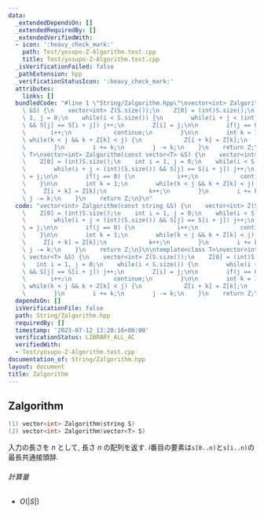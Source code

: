 ```yaml
---
data:
  _extendedDependsOn: []
  _extendedRequiredBy: []
  _extendedVerifiedWith:
  - icon: ':heavy_check_mark:'
    path: Test/yosupo-Z-Algorithm.test.cpp
    title: Test/yosupo-Z-Algorithm.test.cpp
  _isVerificationFailed: false
  _pathExtension: hpp
  _verificationStatusIcon: ':heavy_check_mark:'
  attributes:
    links: []
  bundledCode: "#line 1 \"String/Zalgorithm.hpp\"\nvector<int> Zalgorithm(const string\
    \ &S) {\n    vector<int> Z(S.size());\n    Z[0] = (int)S.size();\n    int i =\
    \ 1, j = 0;\n    while(i < S.size()) {\n        while(i + j < (int)(S.size())\
    \ && S[j] == S[i + j]) j++;\n        Z[i] = j;\n\n        if(j == 0) {\n     \
    \       i++;\n            continue;\n        }\n\n        int k = 1;\n       \
    \ while(k < j && k + Z[k] < j) {\n            Z[i + k] = Z[k];\n            k++;\n\
    \        }\n        i += k;\n        j -= k;\n    }\n    return Z;\n}\n\ntemplate<class\
    \ T>\nvector<int> Zalgorithm(const vector<T> &S) {\n    vector<int> Z(S.size());\n\
    \    Z[0] = (int)S.size();\n    int i = 1, j = 0;\n    while(i < S.size()) {\n\
    \        while(i + j < (int)(S.size()) && S[j] == S[i + j]) j++;\n        Z[i]\
    \ = j;\n\n        if(j == 0) {\n            i++;\n            continue;\n    \
    \    }\n\n        int k = 1;\n        while(k < j && k + Z[k] < j) {\n       \
    \     Z[i + k] = Z[k];\n            k++;\n        }\n        i += k;\n       \
    \ j -= k;\n    }\n    return Z;\n}\n"
  code: "vector<int> Zalgorithm(const string &S) {\n    vector<int> Z(S.size());\n\
    \    Z[0] = (int)S.size();\n    int i = 1, j = 0;\n    while(i < S.size()) {\n\
    \        while(i + j < (int)(S.size()) && S[j] == S[i + j]) j++;\n        Z[i]\
    \ = j;\n\n        if(j == 0) {\n            i++;\n            continue;\n    \
    \    }\n\n        int k = 1;\n        while(k < j && k + Z[k] < j) {\n       \
    \     Z[i + k] = Z[k];\n            k++;\n        }\n        i += k;\n       \
    \ j -= k;\n    }\n    return Z;\n}\n\ntemplate<class T>\nvector<int> Zalgorithm(const\
    \ vector<T> &S) {\n    vector<int> Z(S.size());\n    Z[0] = (int)S.size();\n \
    \   int i = 1, j = 0;\n    while(i < S.size()) {\n        while(i + j < (int)(S.size())\
    \ && S[j] == S[i + j]) j++;\n        Z[i] = j;\n\n        if(j == 0) {\n     \
    \       i++;\n            continue;\n        }\n\n        int k = 1;\n       \
    \ while(k < j && k + Z[k] < j) {\n            Z[i + k] = Z[k];\n            k++;\n\
    \        }\n        i += k;\n        j -= k;\n    }\n    return Z;\n}\n"
  dependsOn: []
  isVerificationFile: false
  path: String/Zalgorithm.hpp
  requiredBy: []
  timestamp: '2023-07-12 13:20:16+00:00'
  verificationStatus: LIBRARY_ALL_AC
  verifiedWith:
  - Test/yosupo-Z-Algorithm.test.cpp
documentation_of: String/Zalgorithm.hpp
layout: document
title: Zalgorithm
---
```


## Zalgorithm
```C++
(1) vector<int> Zalgorithm(string S)
(2) vector<int> Zalgorithm(vector<T> S)
```

入力の長さを $n$ として, 長さ $n$ の配列を返す. $i$番目の要素は`s[0..n)`と`s[i..n)`の最長共通接頭辞.

###### 計算量

- $O(|S|)$

